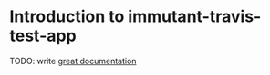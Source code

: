 # Introduction to immutant-travis-test-app

TODO: write [great documentation](http://jacobian.org/writing/great-documentation/what-to-write/)
